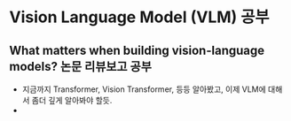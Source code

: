 # Vision Language Model (VLM) 공부

## What matters when building vision-language models? 논문 리뷰보고 공부
- 지금까지 Transformer, Vision Transformer, 등등 알아봤고, 이제 VLM에 대해서 좀더 깊게 알아봐야 할듯.
- 

## 